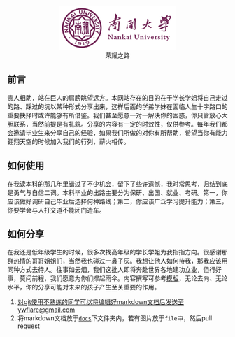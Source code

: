 <div align=center><img src="src/others/NKU.png" height = "100"/>

<center>荣耀之路</center>

<div align=left>

## 前言

贵人相助，站在巨人的肩膀眺望远方。本网站存在的目的在于学长学姐将自己走过的路、踩过的坑以某种形式分享出来，这样后面的学弟学妹在面临人生十字路口的重要抉择时或许能够有所借鉴。我们甚至愿意一对一解决你的困惑，你只管放心大胆联系，当然前提是有礼貌。分享的内容有一定的时效性，仅供参考。每年我们都会邀请毕业生来分享自己的经验，如果我们所做的对你有所帮助，希望当你有能力翱翔天空的时候加入我们的行列，薪火相传。

## 如何使用

在我读本科的那几年里错过了不少机会，留下了些许遗憾，我时常思考，归结到底是勇气与自信二词。本科毕业的出路主要分为保研、出国、就业、考研。第一，你应该做好调研自己毕业后选择何种路线；第二，你应该广泛学习提升能力；第三，你要学会与人打交道不能闭门造车。

## 如何分享

在我还是低年级学生的时候，很多次找高年级的学长学姐为我指指方向。很感谢那群热情的哥哥姐姐们，当然我也碰过一鼻子灰。我想让他人如何待我，那我应该用同种方式去待人。往事如云烟，我们这批人即将奔赴世界各地建功立业，但行好事，莫问前程，我们愿意为你们撑起雨伞。内容撰写可参考[模版](https://github.com/FlareNKU/GloryPath/tree/main/src/others/19-姓名-去向.md)，无论去向、无论水平，你的分享可能对未来的孩子产生至关重要的作用。

1. 对git使用不熟练的同学可以将编辑好markdown文档后发送至ywflare@gmail.com
2. 将markdown文档放于[`docs`](https://github.com/FlareNKU/GloryPath/tree/main/docs)下文件夹内，若有图片放于`file`中，然后pull request